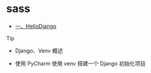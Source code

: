 # sass

- [一、HelloDjango](./HelloDjango.md)

> [!TIP]
> - Django、Venv 概述
> 
> - 使用  PyCharm 使用 venv 搭建一个 Django 初始化项目
